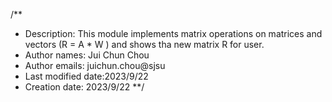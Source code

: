 /**
* Description: This module implements matrix operations on matrices and vectors (R = A * W ) and shows tha new matrix R for user.
* Author names: Jui Chun Chou
* Author emails: juichun.chou@sjsu
* Last modified date:2023/9/22
* Creation date: 2023/9/22 
**/
